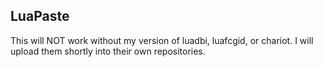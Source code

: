 LuaPaste
-----------------

This will NOT work without my version of luadbi, luafcgid, or chariot. I will upload them shortly into their own repositories.